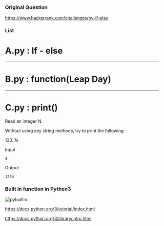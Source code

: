 
### Original Question
https://www.hackerrank.com/challenges/py-if-else

### List

# A.py : If - else

---
# B.py : function(Leap Day)

---
# C.py : print()

Read an integer N.

Without using any string methods, try to print the following:

123..N

Input
```
4
```
Output
```
1234
```



### Built In function in Python3
![pybuiltin](https://cloud.githubusercontent.com/assets/5623445/20272862/438a0cf4-aa5d-11e6-852d-fc12a416c85b.PNG)

https://docs.python.org/3/tutorial/index.html

https://docs.python.org/3/library/intro.html

